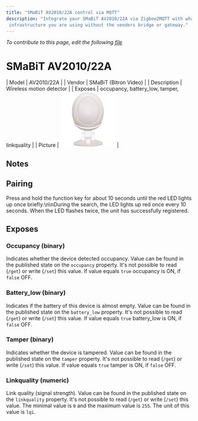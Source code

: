 ```yaml
---
title: "SMaBiT AV2010/22A control via MQTT"
description: "Integrate your SMaBiT AV2010/22A via Zigbee2MQTT with whatever smart home
 infrastructure you are using without the vendors bridge or gateway."
---
```


*To contribute to this page, edit the following
[file](https://github.com/Koenkk/zigbee2mqtt.io/blob/master/docs/devices/AV2010_22A.md)*

# SMaBiT AV2010/22A

| Model | AV2010/22A  |
| Vendor  | SMaBiT (Bitron Video)  |
| Description | Wireless motion detector |
| Exposes | occupancy, battery_low, tamper, linkquality |
| Picture | ![SMaBiT AV2010/22A](../images/devices/AV2010-22A.jpg) |

## Notes


## Pairing
Press and hold the function key for about 10 seconds until the red LED lights up once briefly.\n\nDuring the search, the LED lights up red once every 10 seconds. When the LED flashes twice, the unit has successfully registered.


## Exposes

### Occupancy (binary)
Indicates whether the device detected occupancy.
Value can be found in the published state on the `occupancy` property.
It's not possible to read (`/get`) or write (`/set`) this value.
If value equals `true` occupancy is ON, if `false` OFF.

### Battery_low (binary)
Indicates if the battery of this device is almost empty.
Value can be found in the published state on the `battery_low` property.
It's not possible to read (`/get`) or write (`/set`) this value.
If value equals `true` battery_low is ON, if `false` OFF.

### Tamper (binary)
Indicates whether the device is tampered.
Value can be found in the published state on the `tamper` property.
It's not possible to read (`/get`) or write (`/set`) this value.
If value equals `true` tamper is ON, if `false` OFF.

### Linkquality (numeric)
Link quality (signal strength).
Value can be found in the published state on the `linkquality` property.
It's not possible to read (`/get`) or write (`/set`) this value.
The minimal value is `0` and the maximum value is `255`.
The unit of this value is `lqi`.


